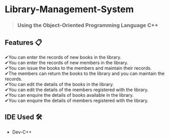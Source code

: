 # Library-Management-System
> ### Using the Object-Oriented Programming Language C++

## Features 📋
✔You can enter the records of new books in the library.\
✔You can enter the records of new members in the library.\
✔You can issue the books to the members and maintain their records.\
✔The members can return the books to the library and you can maintain the records.\
✔You can edit the details of the books in the library.\
✔You can edit the details of the members registered with the library.\
✔You can enquire the details of books available in the library.\
✔You can enquire the details of members registered with the library.

## IDE Used 🛠
* Dev-C++ 
